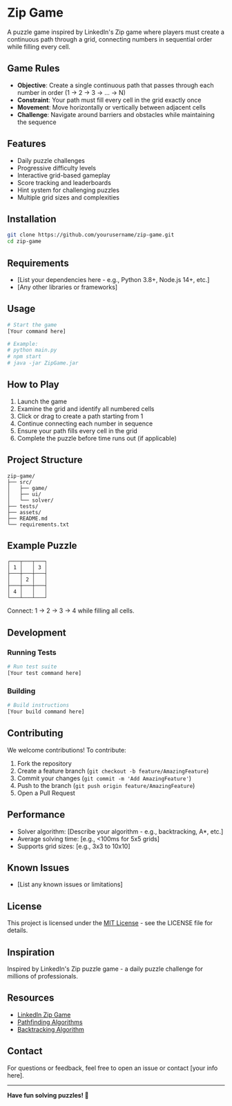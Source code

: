 # Zip Game

A puzzle game inspired by LinkedIn's Zip game where players must create a continuous path through a grid, connecting numbers in sequential order while filling every cell.

## Game Rules

- **Objective**: Create a single continuous path that passes through each number in order (1 → 2 → 3 → ... → N)
- **Constraint**: Your path must fill every cell in the grid exactly once
- **Movement**: Move horizontally or vertically between adjacent cells
- **Challenge**: Navigate around barriers and obstacles while maintaining the sequence

## Features

- Daily puzzle challenges
- Progressive difficulty levels
- Interactive grid-based gameplay
- Score tracking and leaderboards
- Hint system for challenging puzzles
- Multiple grid sizes and complexities

## Installation

```bash
git clone https://github.com/yourusername/zip-game.git
cd zip-game
```

## Requirements

- [List your dependencies here - e.g., Python 3.8+, Node.js 14+, etc.]
- [Any other libraries or frameworks]

## Usage

```bash
# Start the game
[Your command here]

# Example:
# python main.py
# npm start
# java -jar ZipGame.jar
```

## How to Play

1. Launch the game
2. Examine the grid and identify all numbered cells
3. Click or drag to create a path starting from 1
4. Continue connecting each number in sequence
5. Ensure your path fills every cell in the grid
6. Complete the puzzle before time runs out (if applicable)

## Project Structure

```
zip-game/
├── src/
│   ├── game/
│   ├── ui/
│   └── solver/
├── tests/
├── assets/
├── README.md
└── requirements.txt
```

## Example Puzzle

```
┌───┬───┬───┐
│ 1 │   │ 3 │
├───┼───┼───┤
│   │ 2 │   │
├───┼───┼───┤
│ 4 │   │   │
└───┴───┴───┘
```

Connect: 1 → 2 → 3 → 4 while filling all cells.

## Development

### Running Tests

```bash
# Run test suite
[Your test command here]
```

### Building

```bash
# Build instructions
[Your build command here]
```

## Contributing

We welcome contributions! To contribute:

1. Fork the repository
2. Create a feature branch (`git checkout -b feature/AmazingFeature`)
3. Commit your changes (`git commit -m 'Add AmazingFeature'`)
4. Push to the branch (`git push origin feature/AmazingFeature`)
5. Open a Pull Request

## Performance

- Solver algorithm: [Describe your algorithm - e.g., backtracking, A*, etc.]
- Average solving time: [e.g., <100ms for 5x5 grids]
- Supports grid sizes: [e.g., 3x3 to 10x10]

## Known Issues

- [List any known issues or limitations]


## License

This project is licensed under the [MIT License](LICENSE) - see the LICENSE file for details.

## Inspiration

Inspired by LinkedIn's Zip puzzle game - a daily puzzle challenge for millions of professionals.

## Resources

- [LinkedIn Zip Game](https://www.linkedin.com/games/zip)
- [Pathfinding Algorithms](https://en.wikipedia.org/wiki/Pathfinding)
- [Backtracking Algorithm](https://en.wikipedia.org/wiki/Backtracking)

## Contact

For questions or feedback, feel free to open an issue or contact [your info here].

---

**Have fun solving puzzles! 🧩**
